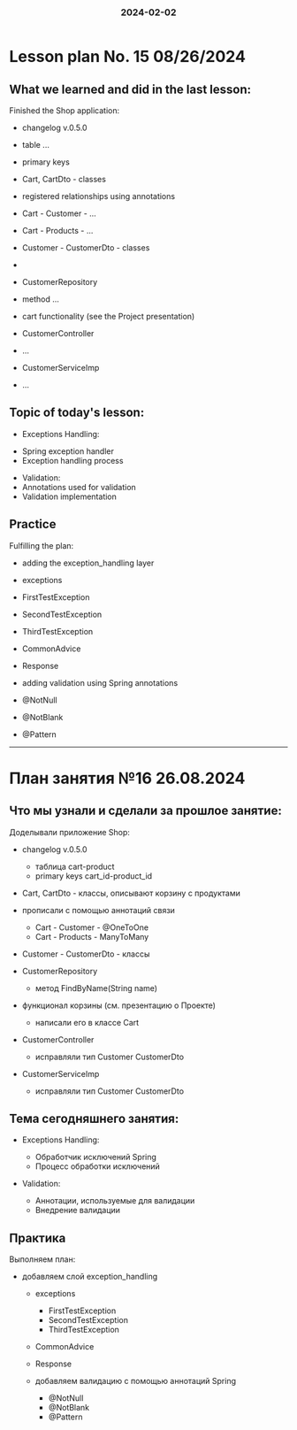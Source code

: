 
<h3 style="text-align: center; padding-bottom: 14px">2024-02-02</h3>

# Lesson plan No. 15 08/26/2024

## What we learned and did in the last lesson:
Finished the Shop application:

- changelog v.0.5.0
- table ...
- primary keys

- Cart, CartDto - classes

- registered relationships using annotations
- Cart - Customer - ...
- Cart - Products - ...

- Customer - CustomerDto - classes
-
- CustomerRepository
- method ...

- cart functionality (see the Project presentation)

- CustomerController
- ...
- CustomerServiceImp
- ...

## Topic of today's lesson:
- Exceptions Handling:
* Spring exception handler
* Exception handling process

- Validation:
- Annotations used for validation
- Validation implementation

## Practice
Fulfilling the plan:
- adding the exception_handling layer
- exceptions
- FirstTestException
- SecondTestException
- ThirdTestException
- CommonAdvice
- Response

- adding validation using Spring annotations
- @NotNull
- @NotBlank
- @Pattern

___

# План занятия №16 26.08.2024

## Что мы узнали и сделали за прошлое занятие:
Доделывали приложение Shop: 
  - changelog v.0.5.0
    - таблица cart-product
    - primary keys cart_id-product_id
    
  - Cart, CartDto - классы, описывают корзину с продуктами

  - прописали с помощью аннотаций связи
    - Cart - Customer - @OneToOne
    - Cart - Products - ManyToMany

- Customer - CustomerDto - классы
  
- CustomerRepository
  - метод FindByName(String name)

- функционал корзины (см. презентацию о Проекте)
  - написали его в классе Cart
  
- CustomerController
  - исправляли тип Customer CustomerDto
- CustomerServiceImp
  - исправляли тип Customer CustomerDto

## Тема сегодняшнего занятия:
- Exceptions Handling:
  * Обработчик исключений Spring
  * Процесс обработки исключений

- Validation:
  - Аннотации, используемые для валидации
  - Внедрение валидации

## Практика
Выполняем план:
- добавляем слой exception_handling
  - exceptions
    - FirstTestException
    - SecondTestException
    - ThirdTestException
  - CommonAdvice
  - Response

  - добавляем валидацию с помощью аннотаций Spring
    - @NotNull
    - @NotBlank
    - @Pattern

